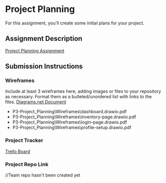 # Project Planning
For this assignment, you'll create some initial plans for your project.

## Assignment Description
[Project Planning Assignment](https://education.launchcode.org/liftoff/modules/assignments/project-planning)

## Submission Instructions

### Wireframes

Include at least 3 wireframes here, adding images or files to your repository as necessary. Format them as a bulleted/unordered list with links to the files.
[Diagrams.net Document](https://drive.google.com/file/d/1x_fYUpzcVKDzIfnxyDEiYVQf4om45zot/view?usp=sharing)
- P3-Project_Planning\Wireframes\dashboard.drawio.pdf
- P3-Project_Planning\Wireframes\inventory-page.drawio.pdf
- P3-Project_Planning\Wireframes\login-page.drawio.pdf
- P3-Project_Planning\Wireframes\profile-setup.drawio.pdf

### Project Tracker

[Trello Board](https://education.launchcode.org/liftoff/modules/assignments/project-planning)

### Project Repo Link

//Team repo hasn't been created yet

